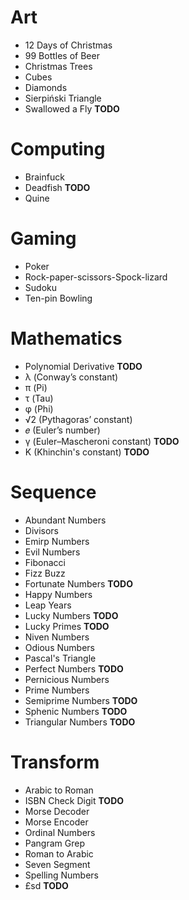 Art
===

* 12 Days of Christmas
* 99 Bottles of Beer
* Christmas Trees
* Cubes
* Diamonds
* Sierpiński Triangle
* Swallowed a Fly **TODO**

Computing
=========

* Brainfuck
* Deadfish **TODO**
* Quine

Gaming
======

* Poker
* Rock-paper-scissors-Spock-lizard
* Sudoku
* Ten-pin Bowling

Mathematics
====

* Polynomial Derivative **TODO**
* λ  (Conway’s constant)
* π  (Pi)
* τ  (Tau)
* φ  (Phi)
* √2 (Pythagoras’ constant)
* 𝑒  (Euler’s number)
* γ  (Euler–Mascheroni constant) **TODO**
* K  (Khinchin's constant) **TODO**

Sequence
========

* Abundant Numbers
* Divisors
* Emirp Numbers
* Evil Numbers
* Fibonacci
* Fizz Buzz
* Fortunate Numbers **TODO**
* Happy Numbers
* Leap Years
* Lucky Numbers **TODO**
* Lucky Primes **TODO**
* Niven Numbers
* Odious Numbers
* Pascal's Triangle
* Perfect Numbers **TODO**
* Pernicious Numbers
* Prime Numbers
* Semiprime Numbers **TODO**
* Sphenic Numbers **TODO**
* Triangular Numbers **TODO**

Transform
=========

* Arabic to Roman
* ISBN Check Digit **TODO**
* Morse Decoder
* Morse Encoder
* Ordinal Numbers
* Pangram Grep
* Roman to Arabic
* Seven Segment
* Spelling Numbers
* £sd **TODO**

